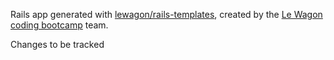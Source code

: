 Rails app generated with [lewagon/rails-templates](https://github.com/lewagon/rails-templates), created by the [Le Wagon coding bootcamp](https://www.lewagon.com) team.

Changes to be tracked
